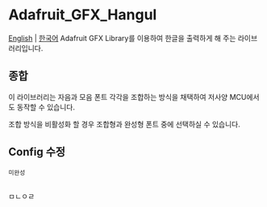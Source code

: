 # Adafruit_GFX_Hangul
[English](README.md) | [한국어](README_kr.md)
Adafruit GFX Library를 이용하여 한글을 출력하게 해 주는 라이브러리입니다.

## 종합

이 라이브러리는 자음과 모음 폰트 각각을 조합하는 방식을 채택하여 저사양 MCU에서도 동작할 수 있습니다.

조합 방식을 비활성화 할 경우 조합형과 완성형 폰트 중에 선택하실 수 있습니다.

## Config 수정

` 미완성 `

## 

ㅁㄴㅇㄹ
